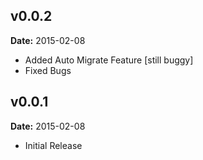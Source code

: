 v0.0.2
------

**Date:** 2015-02-08

- Added Auto Migrate Feature [still buggy]
- Fixed Bugs


v0.0.1
------

**Date:** 2015-02-08

- Initial Release
